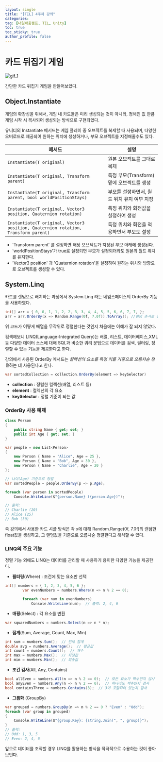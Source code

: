 ```yaml
---
layout: single
title: "[TIL] 4주차 강의"
categories:
tag: [내일배움캠프, TIL, Unity]
toc: true
toc_sticky: true
author_profile: false
---
```


# 카드 뒤집기 게임

![gif_1]({{site.url}}/images/2025-04-01-TIL/gif_1.gif)

간단한 카드 뒤집기 게임을 만들어보았다.

## Object.Instantiate

게임의 확장성을 위해서, 게임 내 카드들은 미리 생성되는 것이 아니라, 정해진 값 만큼 게임 시작 시 복사되어 생성되는 방식으로 구현되었다.

유니티의 Instantiate 메서드는 게임 플레이 중 오브젝트를 복제할 때 사용되며, 다양한 오버로드로 제공되어 원하는 위치에 생성하거나, 부모 오브젝트를 지정해줄수도 있다.

| 메서드                                                                             | 설명                                        |
| ---------------------------------------------------------------------------------- | ------------------------------------------- |
| `Instantiate(T original)`                                                          | 원본 오브젝트를 그대로 복제                 |
| `Instantiate(T original, Transform parent)`                                        | 특정 부모(Transform) 밑에 오브젝트를 생성   |
| `Instantiate(T original, Transform parent, bool worldPositionStays)`               | 부모를 설정하면서, 월드 위치 유지 여부 지정 |
| `Instantiate(T original, Vector3 position, Quaternion rotation)`                   | 특정 위치와 회전값을 설정하여 생성          |
| `Instantiate(T original, Vector3 position, Quaternion rotation, Transform parent)` | 특정 위치와 회전을 적용하면서 부모도 설정   |

- 'Transform parent' 를 설정하면 해당 오브젝트가 지정된 부모 아래에 생성된다.
- 'worldPositionStays'가 true로 설정되면 부모가 설정되더라도 원본의 월드 위치를 유지한다.
- 'Vector3 position' 과 'Quaternion rotation'을 설정하여 원하는 위치와 방향으로 오브젝트를 생성할 수 있다.

## System.Linq

카드를 랜덤으로 배치하는 과정에서 System.Linq 라는 네임스페이스의 OrderBy 기능을 사용하였다.

```c#
int[] arr = { 0, 0, 1, 1, 2, 2, 3, 3, 4, 4, 5, 5, 6, 6, 7, 7, };
arr = arr.OrderBy(x => Random.Range(0f, 7.0f)).ToArray(); //랜덤 순서로 정렬
```

위 코드가 어떻게 배열을 무작위로 정렬한다는 것인지 처음에는 이해가 잘 되지 않았다.

검색해보니 LINQ(Language-Integrated Query)는 배열, 리스트, 데이터베이스,XML등 다양한 데이터 소스에 대해 SQL과 비슷한 쿼리 문법으로 데이터를 검색, 필터링, 정렬할 수 있는 기능을 제공한다고 한다. <br/>

강의에서 사용된 OrderBy 메서드는 *컬렉션의 요소를 특정 키를 기준으로 오름차순 정렬*하는 데 사용된다고 한다.

```c#
var sortedCollection = collection.OrderBy(element => keySelector)
```

- **collection** : 정렬한 컬렉션(배열, 리스트 등)
- **element** : 컬렉션의 각 요소
- **keySelector** : 정렬 기준이 되는 값

### OrderBy 사용 예제

```c#
class Person
{
    public string Name { get; set; }
    public int Age { get; set; }
}

var people = new List<Person>
{
    new Person { Name = "Alice", Age = 25 },
    new Person { Name = "Bob", Age = 30 },
    new Person { Name = "Charlie", Age = 20 }
};

// 나이(Age) 기준으로 정렬
var sortedPeople = people.OrderBy(p => p.Age);

foreach (var person in sortedPeople)
    Console.WriteLine($"{person.Name} ({person.Age})");

// 출력:
// Charlie (20)
// Alice (25)
// Bob (30)
```

즉 강의에서 사용한 카드 셔플 방식은 각 x에 대해 Random.Range(0f, 7.0f)의 랜덤한 float값을 생성하고, 그 랜덤값을 기준으로 오름차순 정렬한다고 해석할 수 있다.

### LINQ의 주요 기능

정렬 기능 외에도 LINQ는 데이터를 관리할 때 사용하기 용이한 다양한 기능을 제공한다.

- **필터링**(Where) : 조건에 맞는 요소만 선택

```c#
int[] numbers = { 1, 2, 3, 4, 5, 6 };
        var evenNumbers = numbers.Where(n => n % 2 == 0);

        foreach (var num in evenNumbers)
            Console.WriteLine(num);  // 출력: 2, 4, 6
```

- **매핑**(Select) : 각 요소를 변환

```c#
var squaredNumbers = numbers.Select(n => n * n);
```

- **집계**(Sum, Average, Count, Max, Min)

```c#
int sum = numbers.Sum();  // 전체 합계
double avg = numbers.Average();  // 평균값
int count = numbers.Count();  // 개수
int max = numbers.Max();  // 최댓값
int min = numbers.Min();  // 최솟값
```

- **조건 검사**(All, Any, Contains)

```c#
bool allEven = numbers.All(n => n % 2 == 0);  // 모든 요소가 짝수인지 검사
bool anyEven = numbers.Any(n => n % 2 == 0);  // 하나라도 짝수인지 검사
bool containsThree = numbers.Contains(3);  // 3이 포함되어 있는지 검사
```

- **그룹화** (GroupBy)

```c#
var grouped = numbers.GroupBy(n => n % 2 == 0 ? "Even" : "Odd");
foreach (var group in grouped)
{
    Console.WriteLine($"{group.Key}: {string.Join(", ", group)}");
}
// 출력:
// Odd: 1, 3, 5
// Even: 2, 4, 6
```

앞으로 데이터를 조작할 경우 LINQ를 활용하는 방식을 적극적으로 수용하는 것이 좋아보인다.

